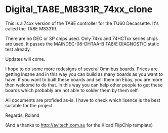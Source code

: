 # Digital_TA8E_M8331R_74xx_clone
This is a 74xx version of the TA8E controller for the TU60 Decassette. It's called the TA8E M8331R.

There are no DEC or SP chips used. Only 74xx and 74HCTxx series chips are used. It passes the MAINDEC-08-DHTAA-B TA8/E DIAGNOSTIC static test already.

Updates will come.

I hope to do some more redesigns of several Omnibus boards. Prices are getting insane and in this way you can build as many boards as you want to have. If you want to built these boards and sell them on Ebay, you are more then welcome to do that. In this way you can help other people to get these boards which probably are not able to solder them by them self.

All documents are profided as-is. I have to check which lisence is the best suitable for the project.

Regards, Roland

(And a thanks to http://avitech.com.au for the Kicad FlipChip template)
